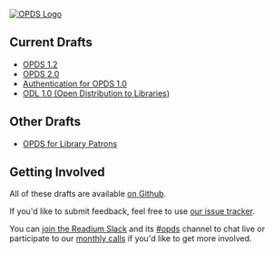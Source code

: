 [![OPDS Logo](https://opds.io/img/logo.png)](https://opds.io)

## Current Drafts

- [OPDS 1.2](https://drafts.opds.io/opds-1.2)
- [OPDS 2.0](https://drafts.opds.io/opds-2.0)
- [Authentication for OPDS 1.0](https://drafts.opds.io/authentication-for-opds-1.0)
- [ODL 1.0 (Open Distribution to Libraries)](https://drafts.opds.io/odl-1.0)

## Other Drafts

- [OPDS for Library Patrons](https://github.com/NYPL-Simplified/Simplified/wiki/OPDS-For-Library-Patrons)

## Getting Involved

All of these drafts are available [on Github](https://github.com/opds-community/drafts/). 

If you'd like to submit feedback, feel free to use [our issue tracker](https://github.com/opds-community/drafts/issues).

You can [join the Readium Slack](http://readium-slack.herokuapp.com) and its [#opds](https://readium.slack.com/messages/opds/) channel to chat live or participate to our [monthly calls](https://drive.google.com/open?id=1Qna-TwF9ZRNwCiu_3ZkEai6odUae-f1o) if you'd like to get more involved.
